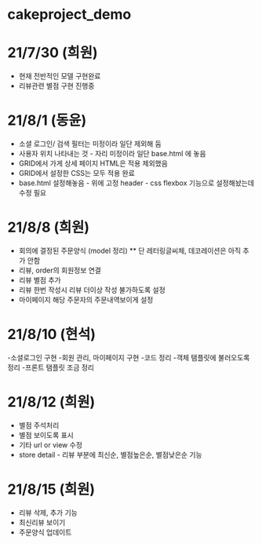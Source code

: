 # cakeproject_demo


# 21/7/30 (희원)
- 현재 전반적인 모델 구현완료
- 리뷰관련 별점 구현 진행중

# 21/8/1 (동윤)
- 소셜 로그인/ 검색 필터는 미정이라 일단 제외해 둠
- 사용자 위치 나타내는 것 - 자리 미정이라 일단 base.html 에 놓음
- GRID에서 가게 상세 페이지 HTML은 적용 제외했음
- GRID에서 설정한 CSS는 모두 적용 완료
- base.html 설정해놓음 - 위에 고정 header - css flexbox 기능으로 설정해놨는데 수정 필요

# 21/8/8 (희원)
- 회의에 결정된 주문양식 (model 정리) ** 단 레터링글씨체, 데코레이션은 아직 추가 안함
- 리뷰, order의 회원정보 연결
- 리뷰 별점 추가
- 리뷰 한번 작성시 리뷰 더이상 작성 불가하도록 설정
- 마이페이지 해당 주문자의 주문내역보이게 설정

# 21/8/10 (현석)
-소셜로그인 구현
-회원 관리, 마이페이지 구현
-코드 정리
-객체 탬플릿에 불러오도록 정리
-프론트 탬플릿 조금 정리

# 21/8/12 (희원)
- 별점 주석처리
- 별점 보이도록 표시
- 기타 url or view 수정
- store detail - 리뷰 부분에 최신순, 별점높은순, 별점낮은순 기능 

# 21/8/15 (희원)
- 리뷰 삭제, 추가 기능
- 최신리뷰 보이기
- 주문양식 업데이트
